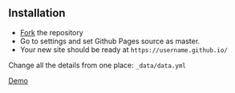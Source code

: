 
## Installation

* [Fork](https://github.com/AvinashChavanN/avinashchavan.github.io/fork) the repository
* Go to settings and set Github Pages source as master.
* Your new site should be ready at `https://username.github.io/`

Change all the details from one place: ``_data/data.yml``

[Demo](https://avinashchavann.github.io/)
